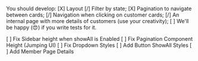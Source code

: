 You should develop:
[X] Layout
[/] Filter by state;
[X] Pagination to navigate between cards;
[/] Navigation when clicking on customer cards;
[/] An internal page with more details of customers (use your creativity);
[ ] We'll be happy (😍) if you write tests for it.

[ ] Fix Sidebar height when showAll is Enabled
[ ] Fix Pagination Component Height (Jumping UI)
[ ] Fix Dropdown Styles
[ ] Add Button ShowAll Styles
[ ] Add Member Page Details
